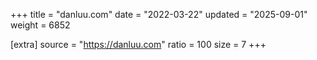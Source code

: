 +++
title = "danluu.com"
date = "2022-03-22"
updated = "2025-09-01"
weight = 6852

[extra]
source = "https://danluu.com"
ratio = 100
size = 7
+++
